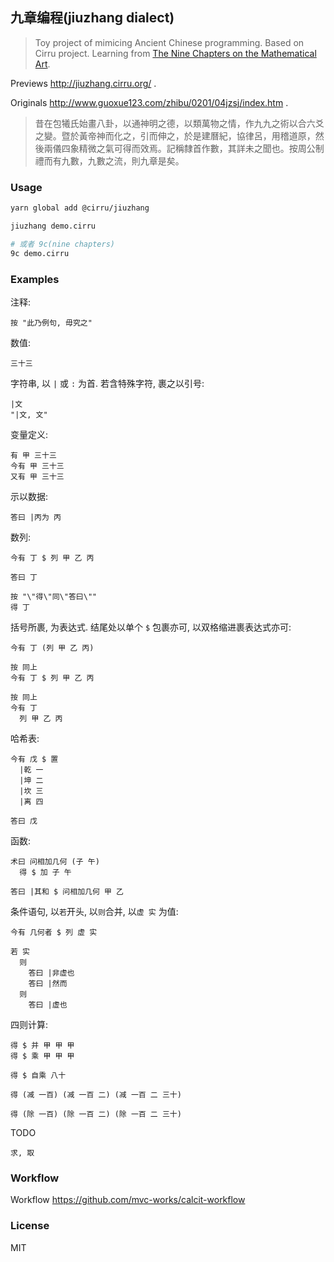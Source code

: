 
九章编程(jiuzhang dialect)
----

> Toy project of mimicing Ancient Chinese programming. Based on Cirru project. Learning from [The Nine Chapters on the Mathematical Art](https://en.wikipedia.org/wiki/The_Nine_Chapters_on_the_Mathematical_Art).

Previews http://jiuzhang.cirru.org/ .

Originals http://www.guoxue123.com/zhibu/0201/04jzsj/index.htm .

> 昔在包犧氏始畫八卦，以通神明之德，以類萬物之情，作九九之術以合六爻之變。暨於黃帝神而化之，引而伸之，於是建曆紀，協律呂，用稽道原，然後兩儀四象精微之氣可得而效焉。記稱隸首作數，其詳未之聞也。按周公制禮而有九數，九數之流，則九章是矣。

### Usage

```bash
yarn global add @cirru/jiuzhang

jiuzhang demo.cirru

# 或者 9c(nine chapters)
9c demo.cirru
```

### Examples

注释:

```cirru
按 "此乃例句, 毋究之"
```

数值:

```cirru
三十三
```

字符串, 以 `|` 或 `:` 为首. 若含特殊字符, 裹之以引号:

```cirru
|文
"|文, 文"
```

变量定义:

```cirru
有 甲 三十三
今有 甲 三十三
又有 甲 三十三
```

示以数据:

```cirru
答曰 |丙为 丙
```

数列:

```cirru
今有 丁 $ 列 甲 乙 丙

答曰 丁

按 "\"得\"同\"答曰\""
得 丁
```

括号所裹, 为表达式. 结尾处以单个 `$` 包裹亦可, 以双格缩进裹表达式亦可:

```cirru
今有 丁 (列 甲 乙 丙)

按 同上
今有 丁 $ 列 甲 乙 丙

按 同上
今有 丁
  列 甲 乙 丙
```

哈希表:

```cirru
今有 戊 $ 置
  |乾 一
  |坤 二
  |坎 三
  |离 四

答曰 戊
```

函数:

```cirru
术曰 问相加几何 (子 午)
  得 $ 加 子 午

答曰 |其和 $ 问相加几何 甲 乙
```

条件语句, 以`若`开头, 以`则`合并, 以`虚 实` 为值:

```cirru
今有 几何者 $ 列 虚 实

若 实
  则
    答曰 |非虚也
    答曰 |然而
  则
    答曰 |虚也
```

四则计算:

```cirru
得 $ 并 甲 甲 甲
得 $ 乘 甲 甲 甲

得 $ 自乘 八十

得 (减 一百) (减 一百 二) (减 一百 二 三十)

得 (除 一百) (除 一百 二) (除 一百 二 三十)
```

TODO

```
求, 取
```

### Workflow

Workflow https://github.com/mvc-works/calcit-workflow

### License

MIT
